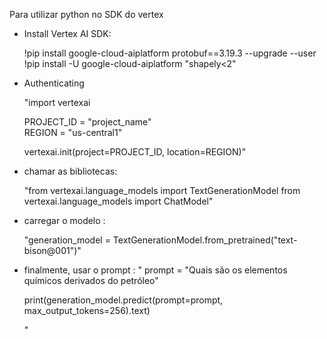 Para utilizar python no SDK do vertex
- Install Vertex AI SDK:

  !pip install google-cloud-aiplatform protobuf==3.19.3 --upgrade --user <br>
  !pip install -U google-cloud-aiplatform "shapely<2"

- Authenticating

  "import vertexai

  PROJECT_ID = "project_name"  
  REGION = "us-central1"  

  vertexai.init(project=PROJECT_ID, location=REGION)"

- chamar as bibliotecas:

  "from vertexai.language_models import TextGenerationModel
   from vertexai.language_models import ChatModel"

- carregar o modelo :

  "generation_model = TextGenerationModel.from_pretrained("text-bison@001")"

- finalmente, usar o prompt :
 "
  prompt = "Quais são os elementos químicos derivados do petróleo"

  print(generation_model.predict(prompt=prompt, max_output_tokens=256).text)

  "
